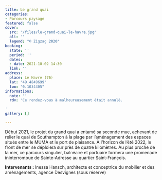 ```yaml
---
title: Le grand quai
categories:
- Parcours paysage
featured: false
cover:
  src: "/files/le-grand-quai-le-havre.jpg"
  alt: ''
  legend: "© Zigzag 2020"
booking:
  state: ''
  period: ''
  dates:
  - date: 2021-10-02 14:30
  link: ''
address:
  place: Le Havre (76)
  lat: "49.4849699"
  lon: "0.1034405"
informations:
  note: ''
  rdv: 'Ce rendez-vous à malheureusement était annulé.

'
gallery: []

---
```

Début 2021, le projet du grand quai a entamé sa seconde mue, achevant de relier le quai de Southampton à la plage par l’aménagement des espaces situés entre le MUMA et le port de plaisance. À l’horizon de l’été 2022, le front de mer se déploiera sur près de quatre kilomètres. Au plus proche de la mer, ce parcours singulier, balnéaire et portuaire formera une promenade ininterrompue de Sainte-Adresse au quartier Saint-François.

**Intervenants :** Inessa Hansch, architecte et conceptrice du mobilier et des aménagements, agence Desvignes (sous réserve)
